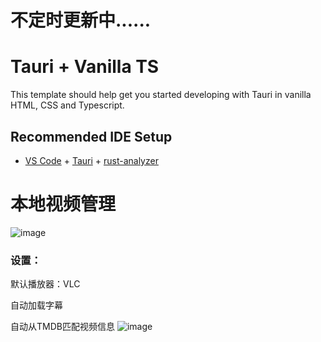 # 不定时更新中......

# Tauri + Vanilla TS

This template should help get you started developing with Tauri in vanilla HTML, CSS and Typescript.

## Recommended IDE Setup

- [VS Code](https://code.visualstudio.com/) + [Tauri](https://marketplace.visualstudio.com/items?itemName=tauri-apps.tauri-vscode) + [rust-analyzer](https://marketplace.visualstudio.com/items?itemName=rust-lang.rust-analyzer)

# 本地视频管理

![image](https://github.com/user-attachments/assets/51854b73-ea71-4274-ac0f-7402f9127e07)


### 设置：
默认播放器：VLC

自动加载字幕

自动从TMDB匹配视频信息
![image](https://github.com/user-attachments/assets/03f6fcb0-3d24-4836-b150-a8feeb26b1a2)
